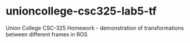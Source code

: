 # unioncollege-csc325-lab5-tf
Union College CSC-325 Homework - demonstration of transformations between different frames in ROS
